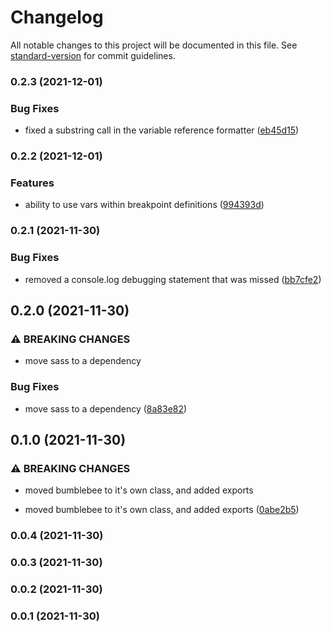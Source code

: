 # Changelog

All notable changes to this project will be documented in this file. See [standard-version](https://github.com/conventional-changelog/standard-version) for commit guidelines.

### 0.2.3 (2021-12-01)


### Bug Fixes

* fixed a substring call in the variable reference formatter ([eb45d15](https://github.com/bytelabsco/bumblebee/commit/eb45d1574cbeab5a017906863c7f32787f21e6e0))

### 0.2.2 (2021-12-01)


### Features

* ability to use vars within breakpoint definitions ([994393d](https://github.com/bytelabsco/bumblebee/commit/994393d2739ff328a6e7fc1a688e40d6ccec1ae8))

### 0.2.1 (2021-11-30)


### Bug Fixes

* removed a console.log debugging statement that was missed ([bb7cfe2](https://github.com/bytelabsco/bumblebee/commit/bb7cfe24d3795892fbab6ba05b341f2210883b2b))

## 0.2.0 (2021-11-30)


### ⚠ BREAKING CHANGES

* move sass to a dependency

### Bug Fixes

* move sass to a dependency ([8a83e82](https://github.com/bytelabsco/bumblebee/commit/8a83e82c51673cdb6ad12129e433fee6296655ca))

## 0.1.0 (2021-11-30)


### ⚠ BREAKING CHANGES

* moved bumblebee to it's own class, and added exports

* moved bumblebee to it's own class, and added exports ([0abe2b5](https://github.com/bytelabsco/bumblebee/commit/0abe2b5ba8f905dea7d2000d1c96b86955fdf8f6))

### 0.0.4 (2021-11-30)

### 0.0.3 (2021-11-30)

### 0.0.2 (2021-11-30)

### 0.0.1 (2021-11-30)
